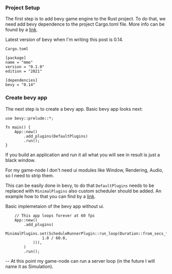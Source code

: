 ### Project Setup

The first step is to add bevy game engine to the Rust project.
To do that, we need add bevy dependence to the project Cargo.toml file.
More info can be found by a  [link](https://bevyengine.org/learn/quick-start/getting-started/).

Latest version of bevy when I'm writing this post is 0.14.
```
Cargo.toml

[package]
name = "mmo"
version = "0.1.0"
edition = "2021"

[dependencies]
bevy = "0.14"
```

### Create bevy app
The next step is to create a bevy app.
Basic bevy app looks next:
```
use bevy::prelude::*;

fn main() {
    App::new()
        .add_plugins(DefaultPlugins)
        .run();
}
```
If you build an application and run it all what you will see in result is just a black window.

For my game-node I don't need ui modules like Window, Rendering, Audio, so I need to strip them.

This can be easily done in bevy, to do that `DefaultPlugins` needs to be replaced with `MinimalPlugins` also custom scheduler should be added.
An example how to that you can find by a [link](https://github.com/bevyengine/bevy/blob/main/examples/app/headless.rs).

Basic implemetaion of the bevy app without ui.
```
    // This app loops forever at 60 fps
    App::new()
        .add_plugins(
            MinimalPlugins.set(ScheduleRunnerPlugin::run_loop(Duration::from_secs_f64(
                1.0 / 60.0,
            ))),
        )
        .run();
```
--
At this point my game-node can run a server loop (in the future I will name it as Simulation).


